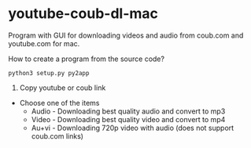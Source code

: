 # youtube-coub-dl-mac
Program with GUI for downloading videos and audio from coub.com and youtube.com for mac.

How to create a program from the source code?

`python3 setup.py py2app`

1. Copy youtube or coub link
* Choose one of the items
	* Audio - Downloading best quality audio and convert to mp3
	* Video - Downloading best quality video and convert to mp4
	* Au+vi - Downloading 720p video with audio (does not support coub.com links)
